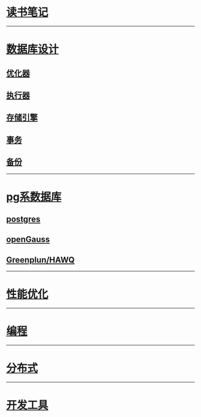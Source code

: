 # [读书笔记](https://github.com/onelazyteam/blog/tree/master/%E8%AF%BB%E4%B9%A6%E7%AC%94%E8%AE%B0)

------



# [数据库设计](https://github.com/onelazyteam/blog/tree/master/database-design)

## [优化器](https://github.com/onelazyteam/blog/blob/master/database-design/optimizer/optimizer.md)

## [执行器]()

## [存储引擎]()

## [事务]()

## [备份]()

------



# [pg系数据库](https://github.com/onelazyteam/blog/tree/master/pg%E7%B3%BB%E6%95%B0%E6%8D%AE%E5%BA%93)

## [postgres]()

## [openGauss]()

## [Greenplun/HAWQ]()

------



# [性能优化](https://github.com/onelazyteam/blog/tree/master/%E6%80%A7%E8%83%BD%E4%BC%98%E5%8C%96)

------



# [编程](https://github.com/onelazyteam/blog/tree/master/%E7%BC%96%E7%A8%8B)

------



# [分布式](https://github.com/onelazyteam/blog/tree/master/%E5%88%86%E5%B8%83%E5%BC%8F)

------



# [开发工具](https://github.com/onelazyteam/blog/tree/master/%E5%BC%80%E5%8F%91%E5%B7%A5%E5%85%B7)

